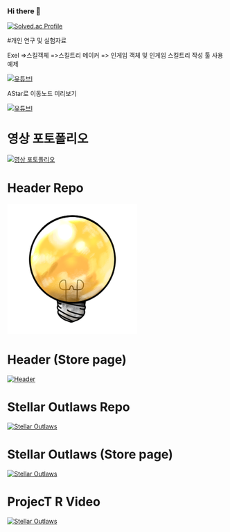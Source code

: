 ### Hi there 👋
[![Solved.ac Profile](http://mazassumnida.wtf/api/v2/generate_badge?boj=parechae)](https://solved.ac/parechae/)
<!--
**parechae123/parechae123** is a ✨ _special_ ✨ repository because its `README.md` (this file) appears on your GitHub profile.

Here are some ideas to get you started:

- 🔭 I’m currently working on ...
- 🌱 I’m currently learning ...
- 👯 I’m looking to collaborate on ...
- 🤔 I’m looking for help with ...
- 💬 Ask me about ...
- 📫 How to reach me: ...
- 😄 Pronouns: ...
- ⚡ Fun fact: ...
-->

#개인 연구 및 실험자료

Exel =>스킬객체 =>스킬트리 메이커 => 인게임 객체 및 인게임 스킬트리 작성 툴 사용예제

[![유튜브l](https://img.youtube.com/vi/C3YZJ5T57yw/2.jpg)](https://youtu.be/C3YZJ5T57yw)

AStar로 이동노드 미리보기

[![유튜브l](https://img.youtube.com/vi/uk6Q5YnxVp8/2.jpg)](https://www.youtube.com/watch?v=uk6Q5YnxVp8)




# 영상 포토폴리오
[![영상 포토폴리오](https://cdn.iconscout.com/icon/free/png-512/free-video-file-1404980-1185686.png?f=webp&w=256)](http://naver.me/5teme3zQ)

<!-- Line -->
# Header Repo
[![Header](https://github.com/parechae123/Header/blob/main/Header/Assets/GridPad/Shoter/BallImages/Bullet_Basic.png?raw=true)](https://github.com/parechae123/Header)
# Header (Store page)
[![Header](https://d2x8kymwjom7h7.cloudfront.net/live/application_no/119001/images/2-1_1717398551060.png)](https://store.onstove.com/ko/games/3667)

<!-- Line -->
# Stellar Outlaws Repo
[![Stellar Outlaws](https://d2x8kymwjom7h7.cloudfront.net/live/application_no/119001/images/Stove_%EB%AA%A9%EB%A1%9D%EA%B8%B0%EB%B3%B8%EC%9D%B4%EB%AF%B8%EC%A7%80.png)](https://github.com/junhee4613/AllStar)
# Stellar Outlaws (Store page)
[![Stellar Outlaws](https://d2x8kymwjom7h7.cloudfront.net/live/application_no/119001/images/Stove_%EB%AA%A9%EB%A1%9D%EA%B8%B0%EB%B3%B8%EC%9D%B4%EB%AF%B8%EC%A7%80.png)](https://store.onstove.com/ko/games/2732)
<!-- Line -->
# ProjecT R Video
[![Stellar Outlaws](https://openclipart.org/download/289981/1510164645.svg)](https://www.youtube.com/watch?v=P_n7xDHzBs4)